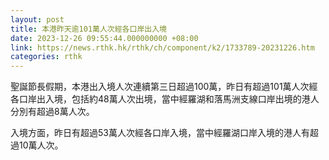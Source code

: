 ```yaml
---
layout: post
title: 本港昨天逾101萬人次經各口岸出入境
date: 2023-12-26 09:55:44.000000000 +08:00
link: https://news.rthk.hk/rthk/ch/component/k2/1733789-20231226.htm
categories: rthk
---
```


聖誕節長假期，本港出入境人次連續第三日超過100萬，昨日有超過101萬人次經各口岸出入境，包括約48萬人次出境，當中經羅湖和落馬洲支線口岸出境的港人分別有超過8萬人次。

入境方面，昨日有超過53萬人次經各口岸入境，當中經羅湖口岸入境的港人有超過10萬人次。
